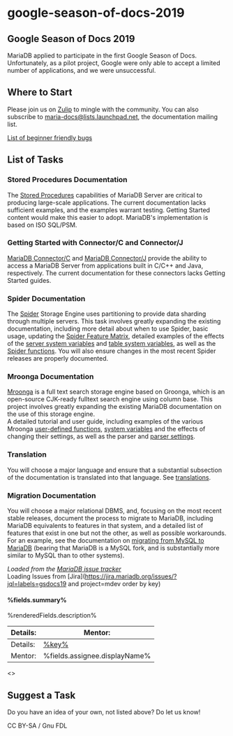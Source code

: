 # google-season-of-docs-2019

## Google Season of Docs 2019

MariaDB applied to participate in the first Google Season of Docs. Unfortunately, as a pilot project, Google were only able to accept a limited number of applications, and we were unsuccessful.

## Where to Start

Please join us on [Zulip](../../../../en/irc-chat-servers-and-zulip-instance/) to mingle with the community. You can also subscribe to [maria-docs@lists.launchpad.net](https://launchpad.net/~maria-docs), the documentation mailing list.

[List of beginner friendly bugs](https://jira.mariadb.org/issues/?jql=status%20%3D%20Open%20AND%20resolution%20%3D%20Unresolved%20AND%20labels%20%3D%20beginner-friendly%20ORDER%20BY%20updated%20DESC)

## List of Tasks

### Stored Procedures Documentation

The [Stored Procedures](https://app.gitbook.com/s/SsmexDFPv2xG2OTyO5yV/server-usage/stored-routines/stored-procedures) capabilities of MariaDB Server are critical to producing large-scale applications. The current documentation lacks sufficient examples, and the examples warrant testing. Getting Started content would make this easier to adopt. MariaDB's implementation is based on ISO SQL/PSM.

### Getting Started with Connector/C and Connector/J

[MariaDB Connector/C](https://app.gitbook.com/s/CjGYMsT2MVP4nd3IyW2L/mariadb-connector-c) and [MariaDB Connector/J](https://app.gitbook.com/s/CjGYMsT2MVP4nd3IyW2L/mariadb-connector-j) provide the ability to access a MariaDB Server from applications built in C/C++ and Java, respectively. The current documentation for these connectors lacks Getting Started guides.

### Spider Documentation

The [Spider](https://app.gitbook.com/s/SsmexDFPv2xG2OTyO5yV/reference/storage-engines/spider) Storage Engine uses partitioning to provide data sharding through multiple servers. This task involves greatly expanding the existing documentation, including more detail about when to use Spider, basic usage, updating the [Spider Feature Matrix](https://app.gitbook.com/s/SsmexDFPv2xG2OTyO5yV/reference/storage-engines/spider/spider-feature-matrix), detailed examples of the effects of the [server system variables](https://app.gitbook.com/s/SsmexDFPv2xG2OTyO5yV/reference/storage-engines/spider/spider-system-variables) and [table system variables](https://app.gitbook.com/s/SsmexDFPv2xG2OTyO5yV/reference/storage-engines/spider/spider-table-parameters), as well as the [Spider functions](https://app.gitbook.com/s/SsmexDFPv2xG2OTyO5yV/reference/storage-engines/spider/spider-functions). You will also ensure changes in the most recent Spider releases are properly documented.

### Mroonga Documentation

[Mroonga](https://app.gitbook.com/s/SsmexDFPv2xG2OTyO5yV/reference/storage-engines/mroonga) is a full text search storage engine based on Groonga, which is an open-source CJK-ready fulltext search engine using column base. This project involves greatly expanding the existing MariaDB documentation on the use of this storage engine.\
A detailed tutorial and user guide, including examples of the various Mroonga [user-defined functions](https://app.gitbook.com/s/SsmexDFPv2xG2OTyO5yV/reference/storage-engines/mroonga/mroonga-user-defined-functions), [system variables](https://app.gitbook.com/s/SsmexDFPv2xG2OTyO5yV/reference/storage-engines/mroonga/mroonga-system-variables) and the effects of changing their settings, as well as the parser and [parser settings](https://app.gitbook.com/s/SsmexDFPv2xG2OTyO5yV/reference/storage-engines/mroonga/mroonga-overview).

### Translation

You will choose a major language and ensure that a substantial subsection of the documentation is translated into that language. See [translations](../../../../en/translations/).

### Migration Documentation

You will choose a major relational DBMS, and, focusing on the most recent stable releases, document the process to migrate to MariaDB, including MariaDB equivalents to features in that system, and a detailed list of features that exist in one but not the other, as well as possible workarounds. For an example, see the documentation on [migrating from MySQL to MariaDB](https://app.gitbook.com/s/SsmexDFPv2xG2OTyO5yV/server-management/install-and-upgrade-mariadb/migrating-to-mariadb/moving-from-mysql) (bearing that MariaDB is a MySQL fork, and is substantially more similar to MySQL than to other systems).

_Loaded from the_ [_MariaDB issue tracker_](https://jira.mariadb.org/issues/?jql=labels=gsdocs19)\
Loading Issues from \[Jira]\(https://jira.mariadb.org/issues/?jql=labels=gsdocs19 and project=mdev order by key)

#### %fields.summary%

%renderedFields.description%

| Details: | Mentor:                                        |
| -------- | ---------------------------------------------- |
| Details: | [%key%](https://jira.mariadb.org/browse/%key%) |
| Mentor:  | %fields.assignee.displayName%                  |

<>

## Suggest a Task

Do you have an idea of your own, not listed above? Do let us know!

CC BY-SA / Gnu FDL
